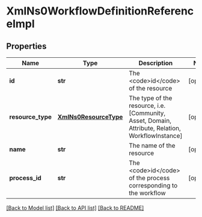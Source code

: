 # XmlNs0WorkflowDefinitionReferenceImpl

## Properties
Name | Type | Description | Notes
------------ | ------------- | ------------- | -------------
**id** | **str** | The &lt;code&gt;id&lt;/code&gt; of the resource | [optional] 
**resource_type** | [**XmlNs0ResourceType**](XmlNs0ResourceType.md) | The type of the resource, i.e. [Community, Asset, Domain, Attribute, Relation, WorkflowInstance] | [optional] 
**name** | **str** | The name of the resource | [optional] 
**process_id** | **str** | The &lt;code&gt;id&lt;/code&gt; of the process corresponding to the workflow | [optional] 

[[Back to Model list]](../README.md#documentation-for-models) [[Back to API list]](../README.md#documentation-for-api-endpoints) [[Back to README]](../README.md)



